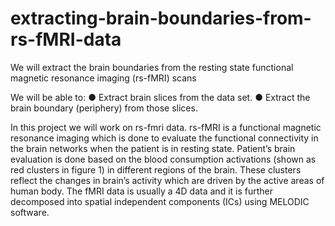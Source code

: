 # extracting-brain-boundaries-from-rs-fMRI-data
We will extract the brain boundaries from the resting state functional magnetic resonance  imaging (rs-fMRI) scans

We will be able to:
● Extract brain slices from the data set.
● Extract the brain boundary (periphery) from those slices.

In this project we will work on rs-fmri data. rs-fMRI is a functional magnetic resonance imaging which is done 
to evaluate the functional connectivity in the brain networks when the patient is in resting state. Patient’s brain
evaluation is done based on the blood consumption activations (shown as red clusters in figure 1) in different 
regions of the brain. These clusters reflect the changes in brain’s activity which are driven by the active areas of 
human body. The fMRI data is usually a 4D data and it is further decomposed into spatial independent 
components (ICs) using MELODIC software.
